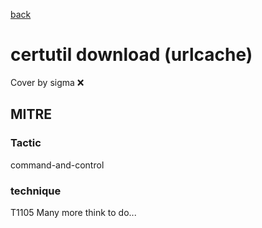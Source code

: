 [back](../index.md)
# certutil download (urlcache)
Cover by sigma :x: 
## MITRE
### Tactic
command-and-control
### technique
T1105
Many more think to do...